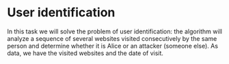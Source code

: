 # User identification
In this task we will solve the problem of user identification: the algorithm will analyze a sequence of several websites visited consecutively by the same person and determine whether it is Alice or an attacker (someone else). As data, we have the visited websites and the date of visit.